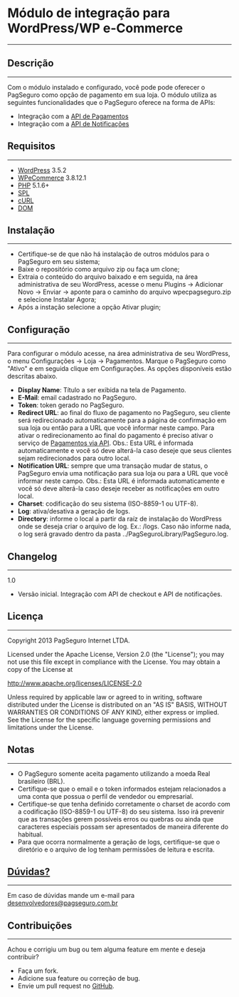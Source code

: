Módulo de integração para WordPress/WP e-Commerce
=================================================
---
Descrição
---------
---

Com o módulo instalado e configurado, você pode pode oferecer o PagSeguro como opção de pagamento em sua loja. O módulo utiliza as seguintes funcionalidades que o PagSeguro oferece na forma de APIs:

- Integração com a [API de Pagamentos]
- Integração com a [API de Notificações]


Requisitos
----------
---

- [WordPress] 3.5.2
- [WPeCommerce] 3.8.12.1
- [PHP] 5.1.6+
- [SPL]
- [cURL]
- [DOM]

Instalação
----------
---

- Certifique-se de que não há instalação de outros módulos para o PagSeguro em seu sistema;
- Baixe o repositório como arquivo zip ou faça um clone;
- Extraia o conteúdo do arquivo baixado e em seguida, na área administrativa de seu WordPress, acesse o menu Plugins -> Adicionar Novo -> Enviar -> aponte para o caminho do arquivo wpecpagseguro.zip e selecione Instalar Agora;
- Após a instação selecione a opção Ativar plugin;


Configuração
------------
---
Para configurar o módulo acesse, na área administrativa de seu WordPress, o menu Configurações -> Loja -> Pagamentos. Marque o PagSeguro como "Ativo" e em seguida clique em Configurações. As opções disponíveis estão descritas abaixo.

- **Display Name**: Título a ser exibida na tela de Pagamento.
- **E-Mail**: email cadastrado no PagSeguro.
- **Token**: token gerado no PagSeguro.
- **Redirect URL**: ao final do fluxo de pagamento no PagSeguro, seu cliente será redirecionado automaticamente para a página de confirmação em sua loja ou então para a URL que você informar neste campo. Para ativar o redirecionamento ao final do pagamento é preciso ativar o serviço de [Pagamentos via API]. Obs.: Esta URL é informada automaticamente e você só deve alterá-la caso deseje que seus clientes sejam redirecionados para outro local.
- **Notification URL**: sempre que uma transação mudar de status, o PagSeguro envia uma notificação para sua loja ou para a URL que você informar neste campo. Obs.: Esta URL é informada automaticamente e você só deve alterá-la caso deseje receber as notificações em outro local.
- **Charset**: codificação do seu sistema (ISO-8859-1 ou UTF-8).
- **Log**: ativa/desativa a geração de logs.
- **Directory**: informe o local a partir da raíz de instalação do WordPress onde se deseja criar o arquivo de log. Ex.: /logs. Caso não informe nada, o log será gravado dentro da pasta ../PagSeguroLibrary/PagSeguro.log.


Changelog
---------
---
1.0

- Versão inicial. Integração com API de checkout e API de notificações.


Licença
-------
---
Copyright 2013 PagSeguro Internet LTDA.

Licensed under the Apache License, Version 2.0 (the "License"); you may not use this file except in compliance with the License. You may obtain a copy of the License at

http://www.apache.org/licenses/LICENSE-2.0

Unless required by applicable law or agreed to in writing, software distributed under the License is distributed on an "AS IS" BASIS, WITHOUT WARRANTIES OR CONDITIONS OF ANY KIND, either express or implied. See the License for the specific language governing permissions and limitations under the License.


Notas
-----
---

- O PagSeguro somente aceita pagamento utilizando a moeda Real brasileiro (BRL).
- Certifique-se que o email e o token informados estejam relacionados a uma conta que possua o perfil de vendedor ou empresarial.
- Certifique-se que tenha definido corretamente o charset de acordo com a codificação (ISO-8859-1 ou UTF-8) do seu sistema. Isso irá prevenir que as transações gerem possíveis erros ou quebras ou ainda que caracteres especiais possam ser apresentados de maneira diferente do habitual.
- Para que ocorra normalmente a geração de logs, certifique-se que o diretório e o arquivo de log tenham permissões de leitura e escrita.


[Dúvidas?]
----------
---
Em caso de dúvidas mande um e-mail para desenvolvedores@pagseguro.com.br


Contribuições
-------------
---
Achou e corrigiu um bug ou tem alguma feature em mente e deseja contribuir?

* Faça um fork.
* Adicione sua feature ou correção de bug.
* Envie um pull request no [GitHub].

[API de Pagamentos]: https://pagseguro.uol.com.br/v2/guia-de-integracao/api-de-pagamentos.html
[API de Notificações]: https://pagseguro.uol.com.br/v2/guia-de-integracao/api-de-notificacoes.html
[Dúvidas?]: https://pagseguro.uol.com.br/desenvolvedor/comunidade.jhtml
[Pagamentos via API]: https://pagseguro.uol.com.br/integracao/pagamentos-via-api.jhtml
[Notificação de Transações]: https://pagseguro.uol.com.br/integracao/notificacao-de-transacoes.jhtml
[WordPress]: http://wordpress.org/
[WPeCommerce]: http://getshopped.org/
[PHP]: http://www.php.net/
[SPL]: http://php.net/manual/en/book.spl.php
[cURL]: http://php.net/manual/en/book.curl.php
[DOM]: http://php.net/manual/en/book.dom.php
[GitHub]: https://github.com/pagseguro/wpecommerce/
